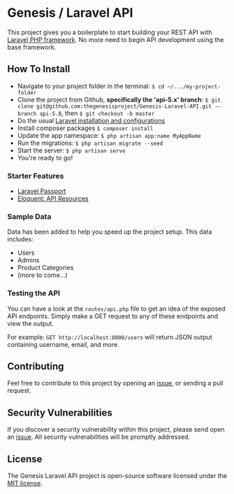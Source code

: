 # Genesis / Laravel API

This project gives you a boilerplate to start building your REST API with [Laravel PHP framework](https://laravel.com). No more need to begin API development using the base framework.

## How To Install

- Navigate to your project folder in the terminal: `$ cd ~/.../my-project-folder`
- Clone the project from Github, **specifically the 'api-5.x' branch**: `$ git clone git@github.com:thegenesisproject/Genesis-Laravel-API.git --branch api-5.8`, then `$ git checkout -b master`
- Do the usual [Laravel installation and configurations](https://laravel.com/docs/5.8)
- Install composer packages `$ composer install`
- Update the app namespace: `$ php artisan app:name MyAppName`
- Run the migrations: `$ php artisan migrate --seed`
- Start the server: `$ php artisan serve`
- You're ready to go! 

### Starter Features

- [Laravel Passport](https://laravel.com/docs/5.8/passport)
- [Eloquent: API Resources](https://laravel.com/docs/5.8/eloquent-resources)

### Sample Data

Data has been added to help you speed up the project setup. This data includes:

- Users
- Admins
- Product Categories
- (more to come...)

### Testing the API

You can have a look at the `routes/api.php` file to get an idea of the exposed API endpoints. Simply make a GET request to any of these endpoints and view the output.

For example: `GET http://localhost:8000/users` will return JSON output containing username, email, and more.

## Contributing

Feel free to contribute to this project by opening an [issue](https://github.com/thegenesisproject/Genesis-Laravel-API/issues), or sending a pull request.

## Security Vulnerabilities

If you discover a security vulnerability within this project, please send open an [issue](https://github.com/thegenesisproject/Genesis-Laravel-API/issues). All security vulnerabilities will be promptly addressed.

## License

The Genesis Laravel API project is open-source software licensed under the [MIT license](https://opensource.org/licenses/MIT).
